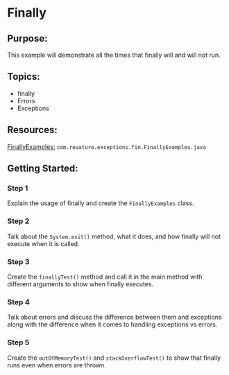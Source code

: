 # Finally
## Purpose:
This example will demonstrate all the times that finally will and will not run.
## Topics:
* finally
* Errors
* Exceptions
## Resources:
[FinallyExamples:](https://gitlab.com/revature_training/java-team/-/blob/master/java-standard-examples/java/src/main/java/com/revature/exceptions/fin/FinallyExamples.java) `com.revature.exceptions.fin.FinallyExamples.java`
## Getting Started:
### Step 1
Explain the usage of finally and create the `FinallyExamples` class.
### Step 2
Talk about the `System.exit()` method, what it does, and how finally will not execute when it is called.
### Step 3
Create the `finallyTest()` method and call it in the main method with different arguments to show when finally executes.
### Step 4
Talk about errors and discuss the difference between them and exceptions along with the difference when it comes to handling exceptions vs errors.
### Step 5
Create the `outOfMemoryTest()` and `stackOverflowTest()` to show that finally runs even when errors are thrown.